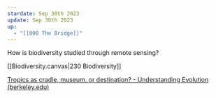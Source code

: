 ```yaml
---
stardate: Sep 30th 2023
update: Sep 30th 2023
up:
  - "[[000 The Bridge]]"
---
```

How is biodiversity studied through remote sensing?

[[Biodiversity.canvas|230 Biodiversity]]

[Tropics as cradle, museum, or destination? - Understanding Evolution (berkeley.edu)](https://evolution.berkeley.edu/visualizing-life-on-earth/investigation-phase-iv-why-the-tropics/tropics-as-cradle-museum-or-destination/)

